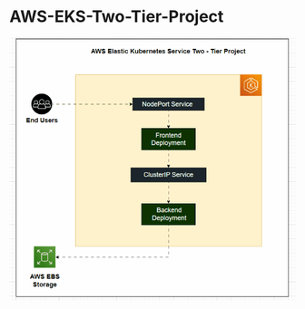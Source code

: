 # AWS-EKS-Two-Tier-Project
![](https://github.com/Prashun08/AWS-EKS-Two-Tier-Project/blob/main/AWS_EKS.gif)
